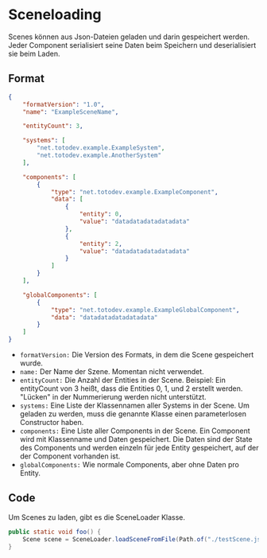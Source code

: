 # Sceneloading
Scenes können aus Json-Dateien geladen und darin gespeichert werden. Jeder Component serialisiert seine Daten beim Speichern und deserialisiert sie beim Laden.
## Format
```json
{
    "formatVersion": "1.0",
    "name": "ExampleSceneName",

    "entityCount": 3,

    "systems": [
        "net.totodev.example.ExampleSystem",
        "net.totodev.example.AnotherSystem"
    ],

    "components": [
        {
            "type": "net.totodev.example.ExampleComponent",
            "data": [
                {
                    "entity": 0,
                    "value": "datadatadatadatadata"
                },
                {
                    "entity": 2,
                    "value": "datadatadatadatadata"
                }
            ]
        }
    ],

    "globalComponents": [
        {
            "type": "net.totodev.example.ExampleGlobalComponent",
            "data": "datadatadatadatadata"
        }
    ]
}
```

- `formatVersion:` Die Version des Formats, in dem die Scene gespeichert wurde.
- `name:` Der Name der Szene. Momentan nicht verwendet.
- `entityCount:` Die Anzahl der Entities in der Scene. Beispiel: Ein entityCount von 3 heißt, dass die Entities 0, 1, und 2 erstellt werden. "Lücken" in der Nummerierung werden nicht unterstützt.
- `systems:` Eine Liste der Klassennamen aller Systems in der Scene. Um geladen zu werden, muss die genannte Klasse einen parameterlosen Constructor haben.
- `components:` Eine Liste aller Components in der Scene. Ein Component wird mit Klassenname und Daten gespeichert. Die Daten sind der State des Components und werden einzeln für jede Entity gespeichert, auf der der Component vorhanden ist.
- `globalComponents:` Wie normale Components, aber ohne Daten pro Entity.

## Code
Um Scenes zu laden, gibt es die SceneLoader Klasse. 
```java
public static void foo() {
    Scene scene = SceneLoader.loadSceneFromFile(Path.of("./testScene.json"))
}
```